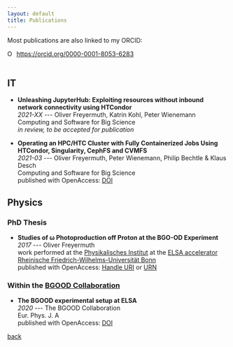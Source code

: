 ```yaml
---
layout: default
title: Publications
---
```


Most publications are also linked to my ORCID:
<div itemscope itemtype="https://schema.org/Person"><a itemprop="sameAs" content="https://orcid.org/0000-0001-8053-6283" href="https://orcid.org/0000-0001-8053-6283" target="orcid.widget" rel="me noopener noreferrer" style="vertical-align:top;"><img src="https://orcid.org/sites/default/files/images/orcid_16x16.png" style="width:1em;margin-right:.5em;" alt="ORCID iD icon">https://orcid.org/0000-0001-8053-6283</a></div>
<br />

## IT

* __Unleashing JupyterHub: Exploiting resources without inbound network connectivity using HTCondor__  
_2021-XX_ --- Oliver Freyermuth, Katrin Kohl, Peter Wienemann  
Computing and Software for Big Science  
_in review, to be accepted for publication_

* __Operating an HPC/HTC Cluster with Fully Containerized Jobs Using HTCondor, Singularity, CephFS and CVMFS__  
_2021-03_ --- Oliver Freyermuth, Peter Wienemann, Philip Bechtle & Klaus Desch  
Computing and Software for Big Science  
published with OpenAccess: [DOI](https://doi.org/10.1007/s41781-020-00050-y)

## Physics

### PhD Thesis

* __Studies of ω Photoproduction off Proton at the BGO-OD Experiment__  
_2017_ --- Oliver Freyermuth  
work performed at the [Physikalisches Institut](https://www.pi.uni-bonn.de/) at the [ELSA accelerator](https://www-elsa.physik.uni-bonn.de/)  
[Rheinische Friedrich-Wilhelms-Universität Bonn](https://www.uni-bonn.de/)  
published with OpenAccess: [Handle URI](https://hdl.handle.net/20.500.11811/7263) or
[URN](https://nbn-resolving.org/urn:nbn:de:hbz:5n-48397)

### Within the [BGOOD Collaboration](https://bgo-od.physik.uni-bonn.de/)

* __The BGOOD experimental setup at ELSA__  
_2020_ --- The BGOOD Collaboration  
Eur. Phys. J. A  
published with OpenAccess: [DOI](https://doi.org/10.1140/epja/s10050-020-00107-x)

[back](../)
